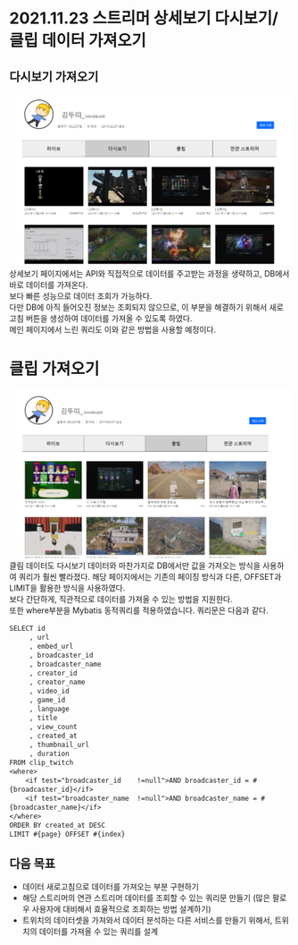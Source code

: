 2021.11.23 스트리머 상세보기 다시보기/클립 데이터 가져오기
====================
## 다시보기 가져오기
![Alt text](../img/20211123-1.png)
상세보기 페이지에서는 API와 직접적으로 데이터를 주고받는 과정을 생략하고, DB에서 바로 데이터를 가져온다.    
보다 빠른 성능으로 데이터 조회가 가능하다.   
다만 DB에 아직 들어오진 정보는 조회되지 않으므로, 이 부분을 해결하기 위해서 새로고침 버튼을 생성하여 데이터를 가져올 수 있도록 하였다.      
메인 페이지에서 느린 쿼리도 이와 같은 방법을 사용할 예정이다.        

# 클립 가져오기
![Alt text](../img/20211123-2.png)     
클림 데이터도 다시보기 데이터와 마찬가지로 DB에서만 값을 가져오는 방식을 사용하여 쿼리가 훨씬 빨라졌다.
해당 페이지에서는 기존의 페이징 방식과 다른, OFFSET과 LIMIT을 활용한 방식을 사용하였다.     
보다 간단하게, 직관적으로 데이터를 가져올 수 있는 방법을 지원한다.      
또한 where부분을 Mybatis 동적쿼리를 적용하였습니다. 쿼리문은 다음과 같다.        
````
SELECT id
     , url
     , embed_url
     , broadcaster_id
     , broadcaster_name
     , creator_id
     , creator_name
     , video_id
     , game_id
     , language
     , title
     , view_count
     , created_at
     , thumbnail_url
     , duration
FROM clip_twitch
<where>
    <if test="broadcaster_id    !=null">AND broadcaster_id = #{broadcaster_id}</if>
    <if test="broadcaster_name  !=null">AND broadcaster_name = #{broadcaster_name}</if>
</where>
ORDER BY created_at DESC
LIMIT #{page} OFFSET #{index}
````


## 다음 목표
* 데이터 새로고침으로 데이터를 가져오는 부분 구현하기
* 해당 스트리머의 연관 스트리머 데이터를 조회할 수 있는 쿼리문 만들기 (많은 팔로우 사용자에 대비해서 효율적으로 조회하는 방법 설계하기)
* 트위치의 데이터셋을 가져와서 데이터 분석하는 다른 서비스를 만들기 위해서, 트위치의 데이터를 가져올 수 있는 쿼리를 설계

